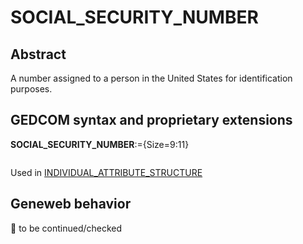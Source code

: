 ﻿# SOCIAL_SECURITY_NUMBER
## Abstract
A number assigned to a person in the United States for identification purposes.


## GEDCOM syntax and proprietary extensions

**SOCIAL_SECURITY_NUMBER**:={Size=9:11}
<pre>
</pre>
Used in <a href=Ged.INDIVIDUAL_ATTRIBUTE_STRUCTURE.md>INDIVIDUAL_ATTRIBUTE_STRUCTURE</a><br />


## Geneweb behavior



🚧 to be continued/checked

